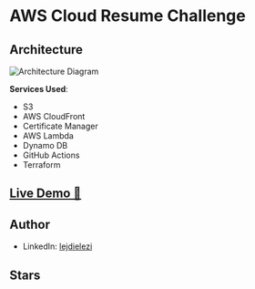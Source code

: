 # AWS Cloud Resume Challenge

## Architecture

![Architecture Diagram](/img/architecture-aws.png)

**Services Used**:

- S3
- AWS CloudFront
- Certificate Manager
- AWS Lambda
- Dynamo DB
- GitHub Actions
- Terraform

## [Live Demo 🔗](#TODO)


 
## Author
- LinkedIn: [lejdielezi](https://www.linkedin.com/in/lejdi-elezi-9029581a6/)
  
## Stars